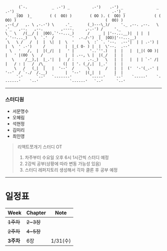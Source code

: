 ```angular2html
      (`-.           _ .-') _          .-')    .-') _               _ .-') _                                          .-') _    
    _(OO  )_        ( (  OO) )        ( OO ). (  OO) )             ( (  OO) )                                        (  OO) )   
,--(_/   ,. \ ,-.-') \     .'_       (_)---\_)/     '._ ,--. ,--.   \     .'_   ,--.   ,--.        ,----.     ,-.-') /     '._  
\   \   /(__/ |  |OO),`'--..._)      /    _ | |'--...__)|  | |  |   ,`'--..._)   \  `.'  /        '  .-./-')  |  |OO)|'--...__) 
 \   \ /   /  |  |  \|  |  \  '      \  :` `. '--.  .--'|  | | .-') |  |  \  ' .-')     /         |  |_( O- ) |  |  \'--.  .--' 
  \   '   /,  |  |(_/|  |   ' |       '..`''.)   |  |   |  |_|( OO )|  |   ' |(OO  \   /          |  | .--, \ |  |(_/   |  |    
   \     /__),|  |_.'|  |   / :      .-._)   \   |  |   |  | | `-' /|  |   / : |   /  /\_        (|  | '. (_/,|  |_.'   |  |    
    \   /   (_|  |   |  '--'  /      \       /   |  |  ('  '-'(_.-' |  '--'  / `-./  /.__)        |  '--'  |(_|  |      |  |    
     `-'      `--'   `-------'        `-----'    `--'    `-----'    `-------'    `--'              `------'   `--'      `--'    
```
* * *
### 스터디원
- 서문명수
- 오혜림
- 석현정
- 김미리
- 최인영

>리액트쪼개기 스터디 OT
>1. 차주부터 수요일 오후 6시 1시간씩 스터디 예정
>2. 2강씩 공부(상황에 따라 변동 가능성 있음)
>3. 스터디 레퍼지토리 생성해서 각자 클론 후 공부 예정
* * *
# 일정표
| Week    | Chapter | Note    |
|---------|---------|---------|
| ~~1주차~~ | ~~2-3장~~    |         |
| ~~2주차~~ | ~~4-5장~~    |         |
| **3주차** | 6장      | 1/31(수) |
